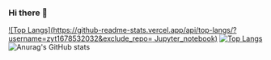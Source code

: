 ### Hi there 👋

<!--
**zyt1678532032/zyt1678532032** is a ✨ _special_ ✨ repository because its `README.md` (this file) appears on your GitHub profile.

Here are some ideas to get you started:

- 🔭 I’m currently working on ...
- 🌱 I’m currently learning ...
- 👯 I’m looking to collaborate on ...
- 🤔 I’m looking for help with ...
- 💬 Ask me about ...
- 📫 How to reach me: ...
- 😄 Pronouns: ...
- ⚡ Fun fact: ...
-->
[![Top Langs](https://github-readme-stats.vercel.app/api/top-langs/?username=zyt1678532032&exclude_repo= Jupyter_notebook)](https://github.com/anuraghazra/github-readme-stats)
[![Top Langs](https://github-readme-stats.vercel.app/api/top-langs/?username=zyt1678532032&layout=compact)](https://github.com/anuraghazra/github-readme-stats)
![Anurag's GitHub stats](https://github-readme-stats.vercel.app/api?username=zyt1678532032&show_icons=true&theme=default)
